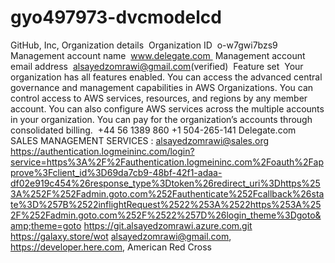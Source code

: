 # gyo497973-dvcmodelcd
GitHub, Inc, Organization details  Organization ID  o-w7gwi7bzs9  Management account name  www.delegate.com  Management account email address  alsayedzomrawi@gmail.com(verified)  Feature set  Your organization has all features enabled. You can access the advanced central governance and management capabilities in AWS Organizations. You can control access to AWS services, resources, and regions by any member account. You can also configure AWS services across the multiple accounts in your organization. You can pay for the organization’s accounts through consolidated billing.   +44 56 1389 860 +1 504-265-141 Delegate.com SALES MANAGEMENT SERVICES : alsayedzomrawi@sales.org  https://authentication.logmeininc.com/login?service=https%3A%2F%2Fauthentication.logmeininc.com%2Foauth%2Fapprove%3Fclient_id%3D69da7cb9-48bf-42f1-adaa-df02e919c454%26response_type%3Dtoken%26redirect_uri%3Dhttps%253A%252F%252Fadmin.goto.com%252Fauthenticate%252Fcallback%26state%3D%257B%2522inflightRequest%2522%253A%2522https%253A%252F%252Fadmin.goto.com%252F%2522%257D%26login_theme%3Dgoto&amp;theme=goto https://git.alsayedzomrawi.azure.com.git https://galaxy.store/wot  alsayedzomrawi@gmail.com, https://developer.here.com, American Red Cross
